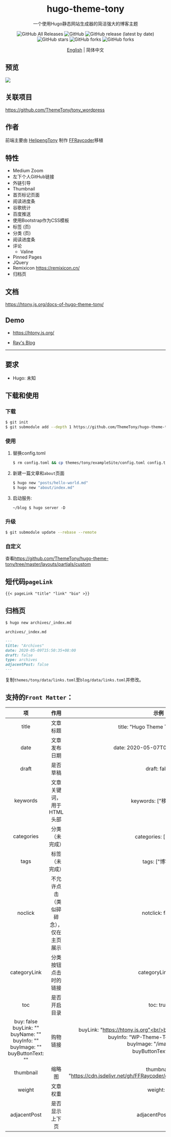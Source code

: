 <div align="center">
  <h1>hugo-theme-tony</h1>
  <p>一个使用Hugo静态网站生成器的简洁强大的博客主题</p>
  <img alt="GitHub All Releases" src="https://img.shields.io/github/downloads/ThemeTony/hugo-theme-tony/total">
  <img alt="GitHub" src="https://img.shields.io/github/license/ThemeTony/hugo-theme-tony">
  <img alt="GitHub release (latest by date)" src="https://img.shields.io/github/v/release/ThemeTony/hugo-theme-tony">
  <img alt="GitHub stars" src="https://img.shields.io/github/stars/ThemeTony/hugo-theme-tony?style=social">
  <img alt="GitHub forks" src="https://img.shields.io/github/forks/ThemeTony/hugo-theme-tony?style=social">
  <img alt="GitHub forks" src="https://img.shields.io/github/watchers/ThemeTony/hugo-theme-tony?style=social">
  <p><a href="https://github.com/ThemeTony/hugo-theme-tony/blob/master/README.md">English</a> | 简体中文
  </p>
</div>

## 预览

![](https://cdn.jsdelivr.net/gh/FFRaycoder/cdn/imgs/20200509164101.png)

## 关联项目

https://github.com/ThemeTony/tony_wordpress

## 作者

前端主要由 [HelipengTony](https://github.com/HelipengTony) 制作
[FFRaycoder](https://github.com/FFRaycoder)移植

## 特性

- Medium Zoom
- 左下个人GitHub链接
- 外链引导
- Thumbnail
- 首页标记页面
- 阅读进度条
- 谷歌统计
- 百度推送
- 使用Bootstrap作为CSS模板
- 标签 (页)
- 分类 (页)
- 阅读进度条
- 评论
  - Valine
- Pinned Pages
- JQuery
- Remixicon https://remixicon.cn/
- 归档页

## 文档

<https://htony.js.org/docs-of-hugo-theme-tony/>

## Demo

- <https://htony.js.org/>

- [Ray's Blog](https://www.raycoder.me)

---

## 要求

- Hugo: 未知

## 下载和使用

### 下载

```bash
$ git init
$ git submodule add --depth 1 https://github.com/ThemeTony/hugo-theme-tony.git themes/tony
```

### 使用

1. 替换config.toml

   ```bash
   $ rm config.toml && cp themes/tony/exampleSite/config.toml config.toml
   ```

2. 新建一篇文章和`about`页面

   ```bash
   $ hugo new "posts/hello-world.md"
   $ hugo new "about/index.md"
   ```

3. 启动服务:

   ```
   ~/blog $ hugo server -D
   ```

### 升级

```bash
$ git submodule update --rebase --remote
```

### 自定义

查看<https://github.com/ThemeTony/hugo-theme-tony/tree/master/layouts/partials/custom>

## 短代码`pageLink`

```
{{< pageLink "title" "link" "bio" >}}
```

## 归档页

```bash
$ hugo new archives/_index.md
```

`archives/_index.md`

```markdown
---
title: "Archives"
date: 2020-05-09T15:50:35+08:00
draft: false
type: archives
adjacentPost: false
---
```

复制`themes/tony/data/links.toml`至`blog/data/links.toml`并修改。

## 支持的`Front Matter`：

|                              项                              |                  作用                  |                             示例                             |
| :----------------------------------------------------------: | :------------------------------------: | :----------------------------------------------------------: |
|                            title                             |                文章标题                |               title: "Hugo Theme Tony主题文档"               |
|                             date                             |              文章发布日期              |               date: 2020-05-07T09:51:27+08:00                |
|                            draft                             |                是否草稿                |                         draft: false                         |
|                           keywords                           |        文章关键词，用于HTML头部        |                    keywords: ["移植主题"]                    |
|                          categories                          |             分类（未完成）             |                     categories: ["博客"]                     |
|                             tags                             |             标签（未完成）             |                        tags: ["博客"]                        |
|                           noclick                            | 不允许点击（类似碎碎念），仅在主页展示 |                       notclick: false                        |
|                         categoryLink                         |          分类按钮点击时的链接          |                      categoryLink: "/"                       |
|                             toc                              |              是否开启目录              |                          toc: true                           |
| buy: false<br/>buyLink: ""<br/>buyName: ""<br/>buyInfo: ""<br/>buyImage: ""<br/>buyButtonText: "" |                购物链接                | buyLink: "https://htony.js.org"<br/>buyName: "hugo-theme-tony"<br/>buyInfo: "WP-Theme-Tony的hugo移植版"<br/>buyImage: "/images/t.jpg"<br/>buyButtonText: "官网" |
|                          thumbnail                           |                 缩略图                 | thumbnail: "https://cdn.jsdelivr.net/gh/FFRaycoder/cdn/imgs/20200507094721.png" |
|                            weight                            |                文章权重                |                          weight: 2                           |
|                         adjacentPost                         |             是否显示上下页             |                      adjacentPost: true                      |

